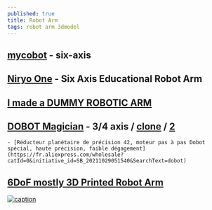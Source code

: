 ```yaml
---
published: true
title: Robot Arm
tags: robot arm 3dmodel
---
```

## [mycobot](https://www.elephantrobotics.com/en/mycobot-pi/) - six-axis

## [Niryo One](https://www.robotshop.com/en/niryo-one-six-axis-educational-robot-arm.html) - Six Axis Educational Robot Arm

## [I made a DUMMY ROBOTIC ARM](https://www.youtube.com/watch?v=F29vrvUwqS4)

## [DOBOT Magician](https://www.dobot.cc/dobot-magician/product-overview.html) - 3/4 axis / [clone](https://fr.aliexpress.com/item/1005002760535221.html?spm=a2g0o.productlist.0.0.12f67b05x5eXbG&algo_pvid=0dce83c7-7941-4166-a62c-13cdb1532701&algo_exp_id=0dce83c7-7941-4166-a62c-13cdb1532701-5&pdp_ext_f=%7B%22sku_id%22%3A%2212000022056925075%22%7D) / [2](https://fr.aliexpress.com/item/32976011942.html?spm=a2g0o.detail.1000014.51.4e7b4305Xc6kOo&gps-id=pcDetailBottomMoreOtherSeller&scm=1007.33416.213724.0&scm_id=1007.33416.213724.0&scm-url=1007.33416.213724.0&pvid=03d02250-1670-46d6-bc74-54d121c2fff5&_t=gps-id:pcDetailBottomMoreOtherSeller,scm-url:1007.33416.213724.0,pvid:03d02250-1670-46d6-bc74-54d121c2fff5,tpp_buckets:668%232846%238115%232000&pdp_ext_f=%7B%22sku_id%22:%2266756944441%22,%22sceneId%22:%2223416%22%7D)
	- [Réducteur planétaire de précision 42, moteur pas à pas Dobot spécial, haute précision, faible dégagement](https://fr.aliexpress.com/wholesale?catId=0&initiative_id=SB_20211029051540&SearchText=dobot)

## [6DoF mostly 3D Printed Robot Arm](https://www.youtube.com/watch?v=Citiq6Zfdu4)

[![caption](https://img.youtube.com/vi/Citiq6Zfdu4/0.jpg)](https://www.youtube.com/watch?v=Citiq6Zfdu4)


